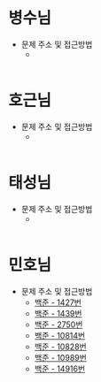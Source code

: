 # 병수님
- 문제 주소 및 접근방법
  - []()
```text
```

# 호근님
- 문제 주소 및 접근방법
  - []()
```text
```

# 태성님
- 문제 주소 및 접근방법
  - []()
```text
```

# 민호님
- 문제 주소 및 접근방법
  - [백준 - 1427번](https://www.acmicpc.net/problem/1427)
  - [백준 - 1439번](https://www.acmicpc.net/problem/1439)
  - [백준 - 2750번](https://www.acmicpc.net/problem/2750)
  - [백준 - 10814번](https://www.acmicpc.net/problem/10814)
  - [백준 - 10828번](https://www.acmicpc.net/problem/10828)
  - [백준 - 10989번](https://www.acmicpc.net/problem/10989)
  - [백준 - 14916번](https://www.acmicpc.net/problem/14916)
```text
```

